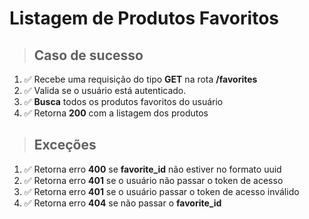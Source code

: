 # Listagem de Produtos Favoritos

> ## Caso de sucesso

1. ✅ Recebe uma requisição do tipo **GET** na rota **/favorites**
2. ✅ Valida se o usuário está autenticado.
3. ✅ **Busca** todos os produtos favoritos do usuário
4. ✅ Retorna **200** com a listagem dos produtos

> ## Exceções

1. ✅ Retorna erro **400** se **favorite_id** não estiver no formato uuid
2. ✅ Retorna erro **401** se o usuário não passar o token de acesso
3. ✅ Retorna erro **401** se o usuário passar o token de acesso inválido
4. ✅ Retorna erro **404** se não passar o **favorite_id**
